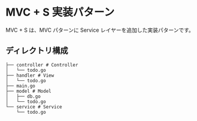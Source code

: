 # MVC + S 実装パターン

MVC + S は、MVC パターンに Service レイヤーを追加した実装パターンです。

## ディレクトリ構成

```shell
├── controller # Controller
│   └── todo.go
├── handler # View
│   └── todo.go
├── main.go
├── model # Model
│   ├── db.go
│   └── todo.go
└── service # Service
    └── todo.go
```
